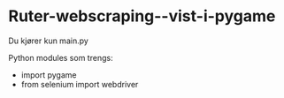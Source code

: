 # Ruter-webscraping--vist-i-pygame

Du kjører kun main.py

Python modules som trengs:
  - import pygame
  - from selenium import webdriver
